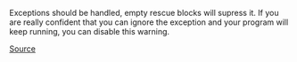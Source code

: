 Exceptions should be handled, empty rescue blocks will supress it. If you are really confident that you can ignore the exception and your program will keep running, you can disable this warning.

[Source](http://www.rubydoc.info/gems/rubocop/RuboCop/Cop/Lint/HandleExceptions)